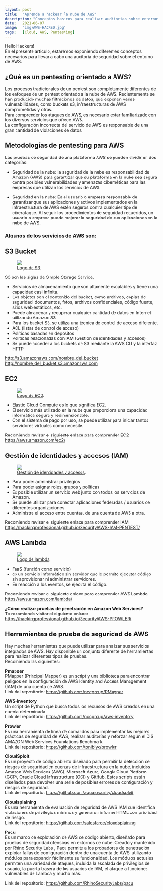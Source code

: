 ```yaml
---
layout: post
title:  "Aprende a hackear la nube de AWS"
description: "Conceptos basicos para realizar auditorias sobre entornos cloud"
date:   2021-06-07
image:  "img/AWS-HACKED.jpg"
tags:   [Cloud, AWS, Pentesting]
---
```


Hello Hackers!  
En el presente articulo, estaremos exponiendo diferentes conceptos necesarios para llevar a cabo una auditoria de seguridad sobre el entorno de AWS.  

## ¿Qué es un pentesting orientado a AWS?
Los procesos tradicionales de un pentest son completamente diferentes de los enfoques de un pentest orientado a la nube de AWS.  Recientemente se han producido muchas filtraciones de datos, que exponen varias vulnerabilidades, como buckets s3, infraestructuras de AWS comprometidas y otras.  
Para comprender los ataques de AWS, es necesario estar familiarizado con los diversos servicios que ofrece AWS.  
La configuración incorrecta del servicio de AWS es responsable de una gran cantidad de violaciones de datos.  


## Metodologías de pentesting para AWS
Las pruebas de seguridad de una plataforma AWS se pueden dividir en dos categorías:  
 * Seguridad de la nube: la seguridad de la nube es responsabilidad de Amazon (AWS) para garantizar que su plataforma en la nube sea segura contra posibles vulnerabilidades y amenazas cibernéticas para las empresas que utilizan los servicios de AWS.  

 * Seguridad en la nube: Es el usuario o empresa responsable de garantizar que sus aplicaciones y activos implementados en la infraestructura de AWS estén seguros contra cualquier tipo de ciberataque. Al seguir los procedimientos de seguridad requeridos, un usuario o empresa puede mejorar la seguridad de sus aplicaciones en la nube de AWS.  

### Algunos de los servicios de AWS son:  
## S3 Bucket

<figure>
  <img src="{{site.baseurl}}/img/s3.png" >
	<figcaption>
    <a href="{{site.baseurl}}/img/s3.png" title="Simple Storage Service">Logo de S3</a>.
  </figcaption>
</figure> 


S3 son las siglas de Simple Storage Service.  
* Servicios de almacenamiento que son altamente escalables y tienen una capacidad casi infinita.  
* Los objetos son el contenido del bucket, como archivos, copias de seguridad, documentos, fotos, archivos confidenciales, código fuente, sitios web estáticos, etc.   
* Puede almacenar y recuperar cualquier cantidad de datos en Internet utilizando Amazon S3  
* Para los bucket S3, se utiliza una técnica de control de acceso diferente.  
* ACL (listas de control de acceso)  
* Políticas basadas en depósitos  
* Políticas relacionadas con IAM (Gestión de identidades y accesos)  
* Se puede acceder a los buckets de S3 mediante la AWS CLI y la interfaz HTTP  

http://s3.amazonaws.com/nombre_del_bucket
http://nombre_del_bucket.s3.amazonaws.com


## EC2

<figure>
  <img src="{{site.baseurl}}/img/EC2.png" >
	<figcaption>
    <a href="{{site.baseurl}}/img/EC2.png" title="EC2">Logo de EC2</a>.
  </figcaption>
</figure> 

* Elastic Cloud Compute es lo que significa EC2.  
* El servicio más utilizado en la nube que proporciona una capacidad informática segura y redimensionable.
* Con el sistema de pago por uso, se puede utilizar para iniciar tantos servidores virtuales como necesite.

Recomiendo revisar el siguiente enlace para comprender EC2 https://aws.amazon.com/ec2/  

## Gestión de identidades y accesos (IAM)

<figure>
  <img src="{{site.baseurl}}/img/IAM.png" >
	<figcaption>
    <a href="{{site.baseurl}}/img/IAM.png" title="IAM">Gestión de identidades y accesos</a>.
  </figcaption>
</figure> 

* Para poder administrar privilegios
* Para poder asignar roles, grupos y políticas
* Es posible utilizar un servicio web junto con todos los servicios de Amazon.
* Se puede utilizar para conectar aplicaciones federadas / usuarios de diferentes organizaciones
* Administre el acceso entre cuentas, de una cuenta de AWS a otra.

Recomiendo revisar el siguiente enlace para comprender IAM https://hackingprofessional.github.io/Security/AWS-IAM-PENTEST/  

## AWS Lambda

<figure>
  <img src="{{site.baseurl}}/img/lambda.png" >
	<figcaption>
    <a href="{{site.baseurl}}/img/lambda.png" title="lambda">Logo de lambda</a>.
  </figcaption>
</figure> 

* FaaS (función como servicio)
* es un servicio informático sin servidor que le permite ejecutar código sin aprovisionar ni administrar servidores.
* En reacción a los eventos, se ejecuta el código.  

Recomiendo revisar el siguiente enlace para comprender AWS Lambda. https://aws.amazon.com/lambda/


**¿Cómo realizar pruebas de penetración en Amazon Web Services?**  
Te recomiendo visitar el siguiente enlace:  
https://hackingprofessional.github.io/Security/AWS-PROWLER/  

## Herramientas de prueba de seguridad de AWS
Hay muchas herramientas que puede utilizar para analizar sus servicios integrados de AWS. Hay disponible un conjunto diferente de herramientas para realizar diferentes tipos de pruebas.  
Recomiendo las siguientes:  

**Pmapper**  
PMapper (Principal Mapper) es un script y una biblioteca para encontrar peligros en la configuración de AWS Identity and Access Management (IAM) de una cuenta de AWS.  
Link del repositorio: https://github.com/nccgroup/PMapper    

**AWS-inventory**  
Un script de Python que busca todos los recursos de AWS creados en una cuenta determinada.  
Link del repositorio: https://github.com/nccgroup/aws-inventory  

**Prowler**  
Es una herramienta de línea de comandos para implementar las mejores prácticas de seguridad de AWS, realizar auditorías y reforzar según el CIS AMAZON Web Services Foundations Benchmark.  
Link del repositorio: https://github.com/toniblyx/prowler  

**CloudSploit**  
Es un proyecto de código abierto diseñado para permitir la detección de riesgos de seguridad en cuentas de infraestructura en la nube, incluidos Amazon Web Services (AWS), Microsoft Azure, Google Cloud Platform (GCP), Oracle Cloud Infrastructure (OCI) y GitHub. Estos scripts están diseñados para devolver una serie de posibles errores de configuración y riesgos de seguridad.  
Link del repositorio: https://github.com/aquasecurity/cloudsploit  

**Cloudsplaining**  
Es una herramienta de evaluación de seguridad de AWS IAM que identifica violaciones de privilegios mínimos y genera un informe HTML con prioridad de riesgo.  
Link del repositorio: https://github.com/salesforce/cloudsplaining   

**Pacu**  
Es un marco de explotación de AWS de código abierto, diseñado para pruebas de seguridad ofensivas en entornos de nube. Creado y mantenido por Rhino Security Labs , Pacu permite a los probadores de penetración explotar fallas de configuración dentro de una cuenta de AWS, utilizando módulos para expandir fácilmente su funcionalidad. Los módulos actuales permiten una variedad de ataques, incluida la escalada de privilegios de usuario, la puerta trasera de los usuarios de IAM, el ataque a funciones vulnerables de Lambda y mucho más.  

Link del repositorio: https://github.com/RhinoSecurityLabs/pacu  

